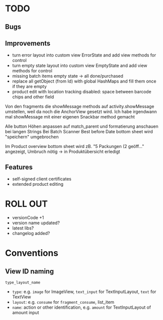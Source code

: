 # TODO

## Bugs

## Improvements

- turn error layout into custom view ErrorState and add view methods for control
- turn empty state layout into custom view EmptyState and add view methods for control
- missing batch items empty state -> all done/purchased
- replace all getObject (from Id) with global HashMaps and fill them once if they are empty
- product edit with location tracking disabled: space between barcode chips and other field

Von den fragments die showMessage methods auf activity.showMessage umstellen, weil da noch die AnchorView gesetzt wird.
Ich habe irgendwann mal showMessage mit einer eigenen Snackbar method gemacht

Alle button Höhen anpassen auf match_parent und formatierung anschauen bei langen Strings
Bei Batch Scanner Best before Date bottom sheet wird "speichern" umgebrochen

Im Product overview bottom sheet wird zB. "5 Packungen (2 geöff..." angezeigt, Umbruch nötig
-> in Produktübersicht erledigt

## Features

- self-signed client certificates
- extended product editing

# ROLL OUT

- versionCode +1
- version name updated?
- latest libs?
- changelog added?

# Conventions

## View ID naming

`type_layout_name`

- `type`: e.g. `image` for ImageView, `text_input` for TextInputLayout, `text` for TextView
- `layout`: e.g. `consume` for `fragment_consume`, list_item
- `name`: action or other identification, e.g. `amount` for TextInputLayout of amount input